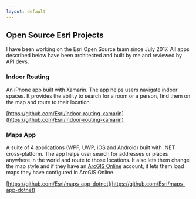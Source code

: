 ```yaml
---
layout: default
---
```


## Open Source Esri Projects

I have been working on the Esri Open Source team since July 2017. All apps described below have been architected and built by me and reviewed by API devs.

### Indoor Routing

An iPhone app built with Xamarin. The app helps users navigate indoor spaces. It provides the ability to search for a room or a person, find them on the map and route to their location. 

[https://github.com/Esri/indoor-routing-xamarin](https://github.com/Esri/indoor-routing-xamarin)

### Maps App

A suite of 4 applications (WPF, UWP, iOS and Android) built with .NET cross-platform. The app helps user search for addresses or places anywhere in the world and route to those locations. It also lets them change the map style and if they have an [ArcGIS Online](https://www.arcgis.com/home/index.html) account, it lets them load maps they have configured in ArcGIS Online.

[https://github.com/Esri/maps-app-dotnet](https://github.com/Esri/maps-app-dotnet)
